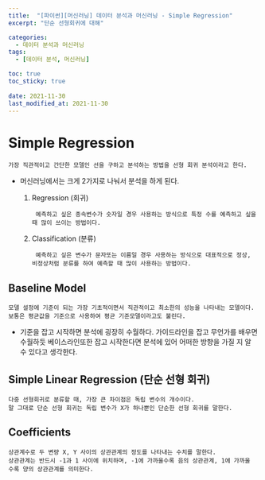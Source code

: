 ```yaml
---
title:  "[파이썬][머신러닝] 데이터 분석과 머신러닝 - Simple Regression"
excerpt: "단순 선형회귀에 대해"

categories:
  - 데이터 분석과 머신러닝
tags:
  - [데이터 분석, 머신러닝]

toc: true
toc_sticky: true
 
date: 2021-11-30
last_modified_at: 2021-11-30
---
```


# Simple Regression
    가장 직관적이고 간단한 모델인 선을 구하고 분석하는 방법을 선형 회귀 분석이라고 한다.
- 머신러닝에서는 크게 2가지로 나눠서 분석을 하게 된다.
    1. Regression (회귀)
            
            예측하고 싶은 종속변수가 숫자일 경우 사용하는 방식으로 특정 수를 예측하고 싶을 때 많이 쓰이는 방법이다.
    2. Classification (분류)

            예측하고 싶은 변수가 문자또는 이름일 경우 사용하는 방식으로 대표적으로 정상, 비정상처럼 분류를 하여 예측할 때 많이 사용하는 방법이다.

## Baseline Model
    모델 설정에 기준이 되는 가장 기초적이면서 직관적이고 최소한의 성능을 나타내는 모델이다.
    보통은 평균값을 기준으로 사용하여 평균 기준모델이라고도 불린다.

- 기준을 잡고 시작하면 분석에 굉장히 수월하다. 가이드라인을 잡고 무언가를 배우면 수월하듯 베이스라인또한 잡고 시작한다면 분석에 있어 어떠한 방향을 가질 지 알 수 있다고 생각한다.

## Simple Linear Regression (단순 선형 회귀)
    다중 선형회귀로 분류할 때, 가장 큰 차이점은 독립 변수의 개수이다.
    말 그대로 단순 선형 회귀는 독립 변수가 X가 하나뿐인 단순한 선형 회귀를 말한다.

## Coefficients
    상관계수로 두 변량 X, Y 사이의 상관관계의 정도를 나타내는 수치를 말한다.
    상관관계는 반드시 -1과 1 사이에 위치하며, -1에 가까울수록 음의 상관관계, 1에 가까울 수록 양의 상관관계를 의미한다.